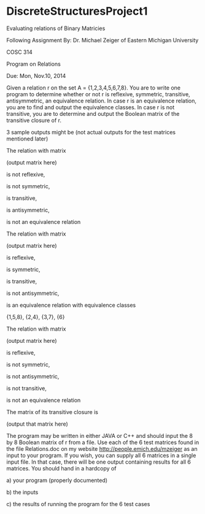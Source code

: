DiscreteStructuresProject1
==========================

Evaluating relations of Binary Matricies

Following Assignment By: Dr. Michael Zeiger of Eastern Michigan University


COSC 314

Program on Relations

Due: Mon, Nov.10, 2014

Given a relation r on the set A = {1,2,3,4,5,6,7,8}. You are to write one program 
to determine whether or not r is reflexive, symmetric, transitive, antisymmetric, an 
equivalence relation. In case r is an equivalence relation, you are to find and output 
the equivalence classes. In case r is not transitive, you are to determine and output the 
Boolean matrix of the transitive closure of r.

3 sample outputs might be (not actual outputs for the test matrices mentioned later)

The relation with matrix

 (output matrix here)

 is not reflexive,
 
 is not symmetric,
 
 is transitive,
 
 is antisymmetric,
 
 is not an equivalence relation
 
 
 The relation with matrix
 
 (output matrix here)

 is reflexive,
 
 is symmetric,
 
 is transitive,
 
 is not antisymmetric,
 
 is an equivalence relation with equivalence classes

 {1,5,8}, {2,4}, {3,7}, {6}
 
 
 The relation with matrix
 
 (output matrix here)

 is reflexive,
 
 is not symmetric,
 
 is not antisymmetric,
 
 is not transitive,
 
 is not an equivalence relation
 
 The matrix of its transitive closure is

 (output that matrix here)
 

The program may be written in either JAVA or C++ and should input the 8 by 8 Boolean 
matrix of r from a file. Use each of the 6 test matrices found in the file Relations.doc on 
my website http://people.emich.edu/mzeiger as an input to your program. If you wish, you can supply all 6 matrices in a single input file. In that case, there will be one output containing results for all 6 matrices. You should 
hand in a hardcopy of

a) your program (properly documented)

b) the inputs

c) the results of running the program for the 6 test cases
